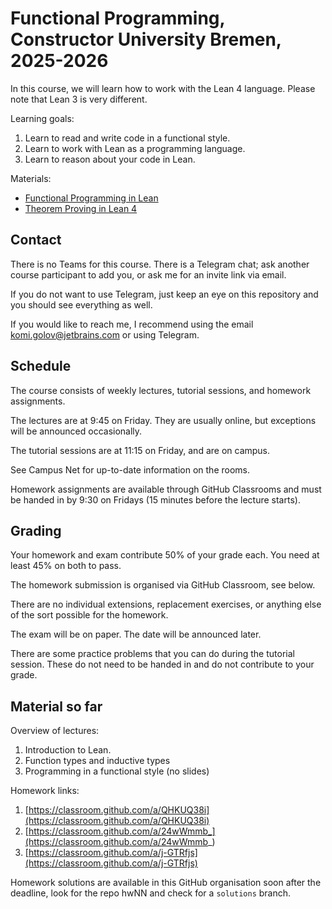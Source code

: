# Functional Programming, Constructor University Bremen, 2025-2026

In this course, we will learn how to work with the Lean 4 language.
Please note that Lean 3 is very different.

Learning goals:
1. Learn to read and write code in a functional style.
2. Learn to work with Lean as a programming language.
3. Learn to reason about your code in Lean.

Materials:
- [Functional Programming in Lean](https://lean-lang.org/functional_programming_in_lean/)
- [Theorem Proving in Lean 4](https://leanprover.github.io/theorem_proving_in_lean4/)

## Contact

There is no Teams for this course.
There is a Telegram chat; ask another course participant to
add you, or ask me for an invite link via email.

If you do not want to use Telegram, just keep an eye on this
repository and you should see everything as well.

If you would like to reach me, I recommend using the email
komi.golov@jetbrains.com or using Telegram.

## Schedule

The course consists of weekly lectures, tutorial sessions, and
homework assignments.

The lectures are at 9:45 on Friday.
They are usually online, but exceptions will be announced
occasionally.

The tutorial sessions are at 11:15 on Friday, and are on
campus.

See Campus Net for up-to-date information on the rooms.

Homework assignments are available through GitHub Classrooms and must be handed
in by 9:30 on Fridays (15 minutes before the lecture starts).

## Grading

Your homework and exam contribute 50% of your grade each.
You need at least 45% on both to pass.

The homework submission is organised via GitHub Classroom,
see below.

There are no individual extensions, replacement exercises,
or anything else of the sort possible for the homework.

The exam will be on paper.  The date will be announced later.

There are some practice problems that you can do during the
tutorial session.  These do not need to be handed in and do
not contribute to your grade.

## Material so far

Overview of lectures:
1. Introduction to Lean.
2. Function types and inductive types
3. Programming in a functional style (no slides)

Homework links:
1. [https://classroom.github.com/a/QHKUQ38i](https://classroom.github.com/a/QHKUQ38i)
2. [https://classroom.github.com/a/24wWmmb_](https://classroom.github.com/a/24wWmmb_)
3. [https://classroom.github.com/a/j-GTRfjs](https://classroom.github.com/a/j-GTRfjs)

Homework solutions are available in this GitHub
organisation soon after the deadline, look for the repo hwNN
and check for a `solutions` branch.

